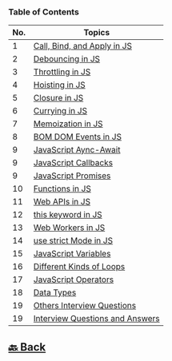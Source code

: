 ### Table of Contents

| No. | Topics                                                                                                                                     |
| --- | ------------------------------------------------------------------------------------------------------------------------------------------ |
| 1   | <a href="https://github.com/sanjay9616/JavaScript/blob/master/JavaScript-Tutorial/Call-Bind-and-Apply.md">Call, Bind, and Apply in JS</a>  |
| 2   | <a href="https://github.com/sanjay9616/JavaScript/blob/master/JavaScript-Tutorial/Debouncing.md">Debouncing in JS</a>                      |
| 3   | <a href="https://github.com/sanjay9616/JavaScript/blob/master/JavaScript-Tutorial/Throttling.md">Throttling in JS</a>                      |
| 4   | <a href="https://github.com/sanjay9616/JavaScript/blob/master/JavaScript-Tutorial/Hoisting.md">Hoisting in JS</a>                          |
| 5   | <a href="https://github.com/sanjay9616/JavaScript/blob/master/JavaScript-Tutorial/Closure.md">Closure in JS</a>                            |
| 6   | <a href="https://github.com/sanjay9616/JavaScript/blob/master/JavaScript-Tutorial/Currying.md">Currying in JS</a>                          |
| 7   | <a href="https://github.com/sanjay9616/JavaScript/blob/master/JavaScript-Tutorial/Memoization.md">Memoization in JS</a>                    |
| 8   | <a href="https://github.com/sanjay9616/JavaScript/blob/master/JavaScript-Tutorial/BOM-DOM-Events.md">BOM DOM Events in JS</a>              |
| 9   | <a href="https://github.com/sanjay9616/JavaScript/blob/master/JavaScript-Tutorial/Async-Await.md">JavaScript Aync-Await</a>                |
| 9   | <a href="https://github.com/sanjay9616/JavaScript/blob/master/JavaScript-Tutorial/Callbacks.md">JavaScript Callbacks</a>                   |
| 9   | <a href="https://github.com/sanjay9616/JavaScript/blob/master/JavaScript-Tutorial/Promises.md">JavaScript Promises</a>                     |
| 10  | <a href="https://github.com/sanjay9616/JavaScript/blob/master/JavaScript-Tutorial/Functions/README.md">Functions in JS</a>                 |
| 11  | <a href="https://github.com/sanjay9616/JavaScript/blob/master/JavaScript-Tutorial/Web-APIs/Interview.md">Web APIs in JS</a>                |
| 12  | <a href="https://github.com/sanjay9616/JavaScript/blob/master/JavaScript-Tutorial/this%20keyword/README.md">this keyword in JS</a>         |
| 13  | <a href="https://github.com/sanjay9616/JavaScript/blob/master/JavaScript-Tutorial/Service%20Worker/README.md">Web Workers in JS</a>        |
| 14  | <a href="https://github.com/sanjay9616/JavaScript/blob/master/JavaScript-Tutorial/use%20strict%20Mode/README.md">use strict Mode in JS</a> |
| 15  | <a href="https://github.com/sanjay9616/JavaScript/blob/master/JavaScript-Tutorial/Variables/README.md">JavaScript Variables</a>            |
| 16  | <a href="https://github.com/sanjay9616/JavaScript/blob/master/JavaScript-Tutorial/Loops/README.md">Different Kinds of Loops</a>            |
| 17  | <a href="https://github.com/sanjay9616/JavaScript/blob/master/JavaScript-Tutorial/Operators/README.md">JavaScript Operators</a>            |
| 18  | <a href="https://github.com/sanjay9616/JavaScript/blob/master/JavaScript-Tutorial/Data-Types/README.md">Data Types</a>                     |
| 19  | <a href="https://github.com/sanjay9616/JavaScript/blob/master/JavaScript-Tutorial/Other/Interview.md">Others Interview Questions</a>       |
| 19  | <a href="https://github.com/sanjay9616/JavaScript/blob/master/JavaScript-Tutorial/Interview.md">Interview Questions and Answers</a>        |


<h2><a href="https://github.com/sanjay9616/JavaScript/blob/master/README.md"> 🔙 Back</a></h2>

